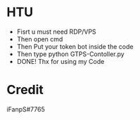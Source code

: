 # HTU
- Fisrt u must need RDP/VPS
- Then open cmd
- Then Put your token bot inside the code
- Then type python GTPS-Contoller.py
- DONE! Thx for using my Code

# Credit 
iFanpS#7765
